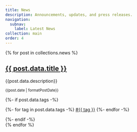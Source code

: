 ```yaml
---
title: News
description: Announcements, updates, and press releases.
navigation:
  subnav:
    label: Latest News
collection: main
order: 4
---
```


{% for post in collections.news %}

<section class="stack">
      <h2><a href="{{ post.url }}">{{ post.data.title }}</a></h2>
      <p class="steel-subtitle">{{post.data.description}}</p>
      <div class="steel-flex" style="margin-top: 0.4em;align-items:center;">
      <p><small><time datetime="{{post.date}}">{{post.date | formatPostDate}}</time> </small></p>
       {%- if post.data.tags -%}
        <p class="steel-flex" style="--flex-gap:0.5em;">
          {%- for tag in post.data.tags -%}
            <a class="steel__label" href="tags/{{ tag | slugify }}/">#{{ tag }}</a>
          {%- endfor -%}
        </p>
      {%- endif -%}
      </div>
</section>
{% endfor %}
